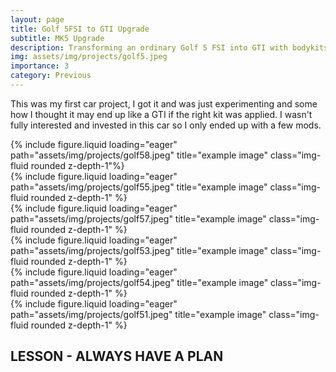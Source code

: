 ```yaml
---
layout: page
title: Golf 5FSI to GTI Upgrade 
subtitle: MK5 Upgrade
description: Transforming an ordinary Golf 5 FSI into GTI with bodykits and accesories on the budget. Main focus was on cosmetics and Audiovisuals, no performance work.
img: assets/img/projects/golf5.jpeg
importance: 3
category: Previous
---
```


This was my first car project, I got it and was just experimenting and some how I thought it may end up like a GTI if the right kit was applied. I wasn't fully interested and invested in this car so I only ended up with a few mods.

<div class="row">
    <div class="col-sm-8 mt-3 mt-md-0">
            {% include figure.liquid loading="eager" path="assets/img/projects/golf58.jpeg" title="example image" class="img-fluid rounded z-depth-1"%}
    </div>
    <div class="col-sm-4">
        <div class="row-sm mt-3 mt-md-0">
            {% include figure.liquid loading="eager" path="assets/img/projects/golf55.jpeg" title="example image" class="img-fluid rounded z-depth-1" %}
        </div>
        <div class="row-sm mt-3 mt-md-0">
            {% include figure.liquid loading="eager" path="assets/img/projects/golf57.jpeg" title="example image" class="img-fluid rounded z-depth-1" %}
        </div>
    </div>
</div>
<div class="row">
    <div class="col-sm mt-3 mt-md-0">
        {% include figure.liquid loading="eager" path="assets/img/projects/golf53.jpeg" title="example image" class="img-fluid rounded z-depth-1" %}
    </div>
    <div class="col-sm mt-3 mt-md-0">
        {% include figure.liquid loading="eager" path="assets/img/projects/golf54.jpeg" title="example image" class="img-fluid rounded z-depth-1" %}
    </div>
    <div class="col-sm mt-3 mt-md-0">
        {% include figure.liquid loading="eager" path="assets/img/projects/golf51.jpeg" title="example image" class="img-fluid rounded z-depth-1" %}
    </div>
</div>
<h2 class="fw-bold">LESSON - ALWAYS HAVE A PLAN</h2>